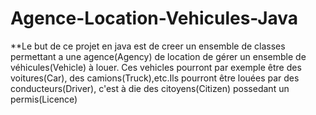 # Agence-Location-Vehicules-Java
**Le but de ce projet en java est de creer 
un ensemble de classes permettant a une agence(Agency)
de location de gérer un ensemble de véhicules(Vehicle) à louer.
Ces vehicles pourront par exemple être des voitures(Car),
des camions(Truck),etc.Ils pourront être louées par des conducteurs(Driver), 
c'est à die des citoyens(Citizen) possedant un permis(Licence)
